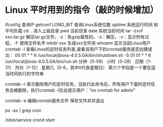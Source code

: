 # Linux 平时用到的指令（敲的时候增加）
ifconfig 查询IP
getconf LONG_BIT 查询Linux系统位数
uptime 系统运行时间 和 平均负载
cd .. 进入上级目录
pwd 当前目录
date 系统当前时间
tar -zxvf xxx.tar.gz 解压tar.gz文件，-z：有gzip属性的，-x：解压，-v：显示所有过程，-f: 使用文件名字
mkdir xxx 生成xxx文件夹
whoami 显示当前Linux用户
crontab -l  查看Linux的定时任务列表,查看该用户下的crontab服务是否创建成功：
00 01 * * 6 /usr/local/jboss-4.0.5.GA/bin/shutdown.sh -S
01 01 * * 6 /usr/local/jboss-4.0.5.GA/bin/run.sh
分钟（0-59）
小时（0-28）
日期（1-31）
月份（1-12）
星期几（0-6，其中0代表星期日）
第六个字段是一个要在适当时间执行的字符串

crontab -r 表示删除用户的定时任务，当执行此命令后，所有用户下面的定时任务会被删除，执行crontab -l后会提示用户：“no crontab for admin”

crontab -e  编辑crontab服务文件
保存文件并并退出

ps -ax | grep cron

/sbin/service crond start
